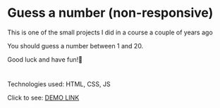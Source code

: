 # Guess a number (non-responsive)

This is one of the small projects I did in a course a couple of years ago

You should guess a number between 1 and 20. 

Good luck and have fun!🙂

#

Technologies used: HTML, CSS, JS

Click to see: [DEMO LINK](https://vasylzinchenko.github.io/Guess-a-number/index.html)
